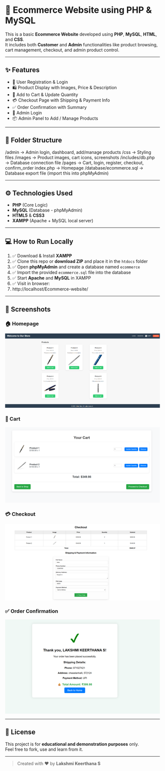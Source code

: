  # 🛒 Ecommerce Website using PHP & MySQL

This is a basic **Ecommerce Website** developed using **PHP**, **MySQL**, **HTML**, and **CSS**.  
It includes both **Customer** and **Admin** functionalities like product browsing, cart management, checkout, and admin product control.

---

## ✨ Features

- 👤 User Registration & Login  
- 🛍 Product Display with Images, Price & Description  
- 🛒 Add to Cart & Update Quantity  
- 💳 Checkout Page with Shipping & Payment Info  
- ✅ Order Confirmation with Summary  
- 🔐 Admin Login  
- 📦 Admin Panel to Add / Manage Products  

---

## 📁 Folder Structure
/admin → Admin login, dashboard, add/manage products
/css → Styling files
/images → Product images, cart icons, screenshots
/includes/db.php → Database connection file
/pages → Cart, login, register, checkout, confirm_order
index.php → Homepage
/database/ecommerce.sql → Database export file (import this into phpMyAdmin)


---

## ⚙️ Technologies Used

- **PHP** (Core Logic)  
- **MySQL** (Database - phpMyAdmin)  
- **HTML5** & **CSS3**  
- **XAMPP** (Apache + MySQL local server)  

---

## 💻 How to Run Locally

1. ✅ Download & Install **XAMPP**  
2. ✅ Clone this repo or **download ZIP** and place it in the `htdocs` folder  
3. ✅ Open **phpMyAdmin** and create a database named `ecommerce`  
4. ✅ Import the provided `ecommerce.sql` file into the database  
5. ✅ Start **Apache** and **MySQL** in XAMPP  
6. ✅ Visit in browser:
7. http://localhost/Ecommerce-website/

---

## 📸 Screenshots

### 🏠 Homepage  
![Homepage](images/home.png)

### 🛒 Cart  
![Cart](images/cart.png)

### 💳 Checkout  
![Checkout](images/checkout.png)

### ✅ Order Confirmation  
![Order Confirmation](images/order_confirmation.png)

---

## 📄 License

This project is for **educational and demonstration purposes** only.  
Feel free to fork, use and learn from it.

---

> Created with ❤️ by **Lakshmi Keerthana S**



